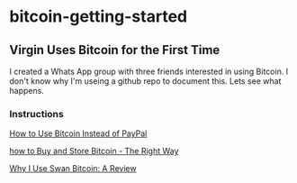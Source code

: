 # bitcoin-getting-started

## Virgin Uses Bitcoin for the First Time

I created a Whats App group with three friends interested in using Bitcoin. I don't know why I'm useing a github repo to document this. Lets see what happens.

### Instructions

[How to Use Bitcoin Instead of PayPal](https://www.youtube.com/watch?v=TH19fOVrVZ4)

[how to Buy and Store Bitcoin - The Right Way](https://www.youtube.com/watch?v=GpWH0d06YJM&t=1072s)

[Why I Use Swan Bitcoin: A Review](lynalden.com/swan-bitcoin/)
